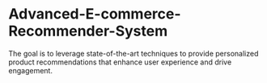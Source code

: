 # Advanced-E-commerce-Recommender-System
The goal is to leverage state-of-the-art techniques to provide personalized product recommendations that enhance user experience and drive engagement. 
